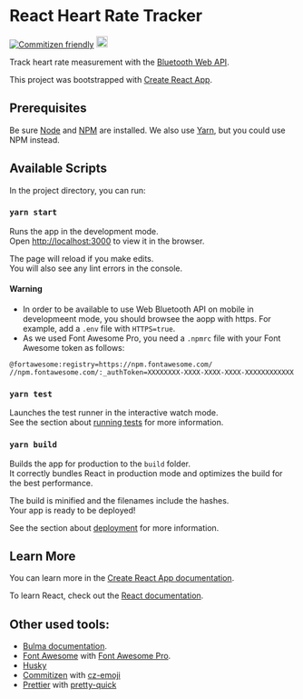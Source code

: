 # React Heart Rate Tracker

[![Commitizen friendly](https://img.shields.io/badge/commitizen-friendly-brightgreen.svg)](http://commitizen.github.io/cz-cli/)
<a href="https://bulma.io">
<img src="https://bulma.io/images/made-with-bulma.png" alt="Made with Bulma" height="20">
</a>

Track heart rate measurement with the [Bluetooth Web API](https://developer.mozilla.org/en-US/docs/Web/API/Web_Bluetooth_API).

This project was bootstrapped with [Create React App](https://github.com/facebook/create-react-app).

## Prerequisites

Be sure [Node](https://nodejs.org/) and [NPM](https://www.npmjs.com/) are installed.
We also use [Yarn](https://classic.yarnpkg.com/), but you could use NPM instead.

## Available Scripts

In the project directory, you can run:

### `yarn start`

Runs the app in the development mode.<br />
Open [http://localhost:3000](http://localhost:3000) to view it in the browser.

The page will reload if you make edits.<br />
You will also see any lint errors in the console.

#### Warning

- In order to be available to use Web Bluetooth API on mobile in developmeent mode, you should browsee the aopp with https. For example, add a `.env` file with `HTTPS=true`.
- As we used Font Awesome Pro, you need a `.npmrc` file with your Font Awesome token as follows:

```
@fortawesome:registry=https://npm.fontawesome.com/
//npm.fontawesome.com/:_authToken=XXXXXXXX-XXXX-XXXX-XXXX-XXXXXXXXXXXX
```

### `yarn test`

Launches the test runner in the interactive watch mode.<br />
See the section about [running tests](https://facebook.github.io/create-react-app/docs/running-tests) for more information.

### `yarn build`

Builds the app for production to the `build` folder.<br />
It correctly bundles React in production mode and optimizes the build for the best performance.

The build is minified and the filenames include the hashes.<br />
Your app is ready to be deployed!

See the section about [deployment](https://facebook.github.io/create-react-app/docs/deployment) for more information.

## Learn More

You can learn more in the [Create React App documentation](https://facebook.github.io/create-react-app/docs/getting-started).

To learn React, check out the [React documentation](https://reactjs.org/).

## Other used tools:

- [Bulma documentation](https://bulma.io/documentation/).
- [Font Awesome](https://fontawesome.com/) with [Font Awesome Pro](https://fontawesome.com/pro).
- [Husky](https://github.com/typicode/husky#readme)
- [Commitizen](http://commitizen.github.io/cz-cli/) with [cz-emoji](https://github.com/ngryman/cz-emoji)
- [Prettier](https://prettier.io/) with [pretty-quick](https://github.com/azz/pretty-quick#readme)
